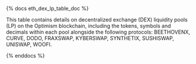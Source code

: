 {% docs eth_dex_lp_table_doc %}

This table contains details on decentralized exchange (DEX) liquidity pools (LP) on the Optimism blockchain, including the tokens, symbols and decimals within each pool alongside the following protocols: BEETHOVENX, CURVE, DODO, FRAXSWAP, KYBERSWAP, SYNTHETIX, SUSHISWAP, UNISWAP, WOOFI. 

{% enddocs %}